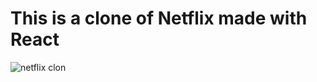 # This is a clone of Netflix made with React
![netflix clon](https://user-images.githubusercontent.com/70528567/112734334-1914d380-8f6b-11eb-85db-38a8cf99737f.png)
